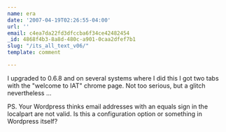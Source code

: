 ```yaml
---
name: era
date: '2007-04-19T02:26:55-04:00'
url: ''
email: c4ea7da22fd3dfccba6f34ce42482454
_id: 4868f4b3-8a8d-480c-a901-0caa2dfef7b1
slug: "/its_all_text_v06/"
template: comment

---
```


I upgraded to 0.6.8 and on several systems where I did this I got two tabs with the "welcome to IAT" chrome page.  Not too serious, but a glitch nevertheless ...

PS. Your Wordpress thinks email addresses with an equals sign in the localpart are not valid.  Is this a configuration option or something in Wordpress itself?

